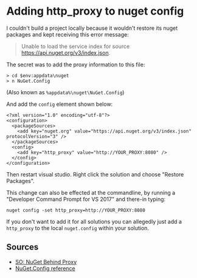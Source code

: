 ﻿# Adding http_proxy to nuget config

I couldn't build a project locally because it wouldn't restore its nuget packages and kept receiving this error message:

> Unable to load the service index for source https://api.nuget.org/v3/index.json.

The secret was to add the proxy information to this file:

	> cd $env:appdata\nuget
	> n NuGet.Config

(Also known as `%appdata%\nuget\NuGet.Config`)

And add the `config` element shown below:

	<?xml version="1.0" encoding="utf-8"?>
	<configuration>
	  <packageSources>
		<add key="nuget.org" value="https://api.nuget.org/v3/index.json" protocolVersion="3" />
	  </packageSources>
	  <config>
		<add key="http_proxy" value="http://YOUR_PROXY:8080" />
	  </config>
	</configuration>

Then restart visual studio. Right click the solution and choose "Restore Packages".

This change can also be effected at the commandline, by running a "Developer Command Prompt for VS 2017" and there-in typing:

	nuget config -set http_proxy=http://YOUR_PROXY:8080

If you don't want to add it for all solutions you can allegedly just add a `http_proxy` to the local `nuget.config` within your solution.

## Sources

 * [SO: NuGet Behind Proxy](https://stackoverflow.com/questions/9232160/nuget-behind-proxy)
 * [NuGet.Config reference](https://docs.microsoft.com/en-us/nuget/schema/nuget-config-file)
